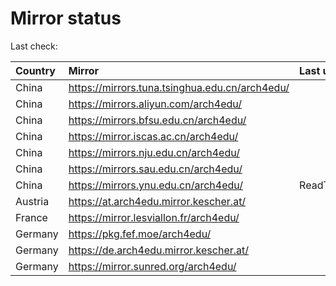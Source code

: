 <script src="./time.js"></script>
# Mirror status
Last check: <script type="text/javascript">localize(1690079960.5665843);</script>

|Country|Mirror|Last update|
|:------|:-----|:----------|
|China|https://mirrors.tuna.tsinghua.edu.cn/arch4edu/|<script type="text/javascript">localize(1690050459);</script>|
|China|https://mirrors.aliyun.com/arch4edu/|<script type="text/javascript">localize(1690007372);</script>|
|China|https://mirrors.bfsu.edu.cn/arch4edu/|<script type="text/javascript">localize(1690050459);</script>|
|China|https://mirror.iscas.ac.cn/arch4edu/|<script type="text/javascript">localize(1690050459);</script>|
|China|https://mirrors.nju.edu.cn/arch4edu/|<script type="text/javascript">localize(1690050459);</script>|
|China|https://mirrors.sau.edu.cn/arch4edu/|<script type="text/javascript">localize(1690050459);</script>|
|China|https://mirrors.ynu.edu.cn/arch4edu/|ReadTimeout|
|Austria|https://at.arch4edu.mirror.kescher.at/|<script type="text/javascript">localize(1690050459);</script>|
|France|https://mirror.lesviallon.fr/arch4edu/|<script type="text/javascript">localize(1689402753);</script>|
|Germany|https://pkg.fef.moe/arch4edu/|<script type="text/javascript">localize(1690050459);</script>|
|Germany|https://de.arch4edu.mirror.kescher.at/|<script type="text/javascript">localize(1690050459);</script>|
|Germany|https://mirror.sunred.org/arch4edu/|<script type="text/javascript">localize(1690050459);</script>|

<script src="./tablefilter/tablefilter.js"></script>
<script src="./table.js"></script>